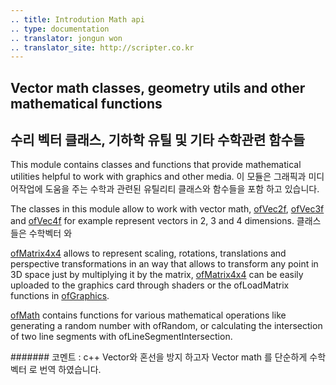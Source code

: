 ```yaml
---
.. title: Introdution Math api
.. type: documentation
.. translator: jongun won
.. translator_site: http://scripter.co.kr
---
```

## Vector math classes, geometry utils and other mathematical functions
## 수리 벡터 클래스, 기하학 유틸 및 기타 수학관련 함수들

This module contains classes and functions that provide mathematical utilities helpful to work with graphics and other media. 
이 모듈은 그래픽과 미디어작업에 도움을 주는 수학과 관련된 유틸리티 클래스와 함수들을 포함 하고 있습니다. 

The classes in this module allow to work with vector math, [ofVec2f](ofVec2f.html), [ofVec3f](ofVec3f.html) and [ofVec4f](ofVec4f.html) for example represent vectors in 2, 3 and 4 dimensions. 
클래스들은 수학벡터 와 

[ofMatrix4x4](ofMatrix4x4.html) allows to represent scaling, rotations, translations and perspective transformations in an way that allows to transform any point in 3D space just by multiplying it by the matrix, [ofMatrix4x4](ofMatrix4x4.html) can be easily uploaded to the graphics card through shaders or the ofLoadMatrix functions in [ofGraphics](../graphics/ofGraphics.html).

[ofMath](ofMath.html) contains functions for various mathematical operations like generating a random number with ofRandom, or calculating the intersection of two line segments with ofLineSegmentIntersection.



####### 코멘트 : c++ Vector와 혼선을 방지 하고자 Vector math 를 단순하게 수학 벡터 로 번역 하였습니다.  
